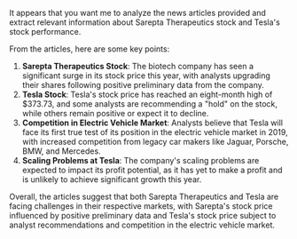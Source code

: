 It appears that you want me to analyze the news articles provided and extract relevant information about Sarepta Therapeutics stock and Tesla's stock performance.

From the articles, here are some key points:

1. **Sarepta Therapeutics Stock**: The biotech company has seen a significant surge in its stock price this year, with analysts upgrading their shares following positive preliminary data from the company.
2. **Tesla Stock**: Tesla's stock price has reached an eight-month high of $373.73, and some analysts are recommending a "hold" on the stock, while others remain positive or expect it to decline.
3. **Competition in Electric Vehicle Market**: Analysts believe that Tesla will face its first true test of its position in the electric vehicle market in 2019, with increased competition from legacy car makers like Jaguar, Porsche, BMW, and Mercedes.
4. **Scaling Problems at Tesla**: The company's scaling problems are expected to impact its profit potential, as it has yet to make a profit and is unlikely to achieve significant growth this year.

Overall, the articles suggest that both Sarepta Therapeutics and Tesla are facing challenges in their respective markets, with Sarepta's stock price influenced by positive preliminary data and Tesla's stock price subject to analyst recommendations and competition in the electric vehicle market.